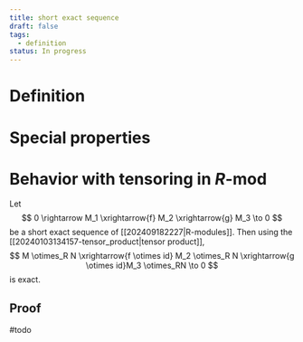 ```yaml
---
title: short exact sequence
draft: false
tags:
  - definition
status: In progress
---
```

# Definition

# Special properties

# Behavior with tensoring in $R$-mod
Let 
$$
0 \rightarrow M_1 \xrightarrow{f} M_2 \xrightarrow{g} M_3 \to 0
$$
be a short exact sequence of [[202409182227|R-modules]]. 
Then using the [[20240103134157-tensor_product|tensor product]],
$$
M \otimes_R N \xrightarrow{f \otimes id} M_2 \otimes_R N \xrightarrow{g \otimes id}M_3 \otimes_RN \to 0
$$
is exact. 
## Proof
#todo 
